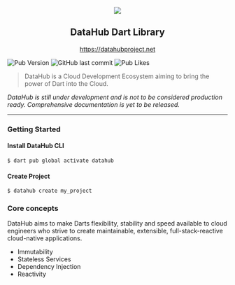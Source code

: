 <p align="center">
<img src="http://datahubproject.net/logo.svg" />
</p>

<h2 align="center">DataHub Dart Library</h2>
<p align="center">
<a href="https://datahubproject.net">https://datahubproject.net</a>
</p>

![Pub Version](https://img.shields.io/pub/v/datahub?color=2CB7F6&label=pub.dev&logo=dart&style=flat-square)
![GitHub last commit](https://img.shields.io/github/last-commit/christian-thiele/datahub?style=flat-square)
![Pub Likes](https://img.shields.io/pub/likes/datahub?color=2CB7F6&label=pub.dev%20likes&style=flat-square)

> DataHub is a Cloud Development Ecosystem aiming to bring the power of Dart into the Cloud.

*DataHub is still under development and is not to be considered production ready. Comprehensive documentation is yet to
be released.*

---

### Getting Started

#### Install DataHub CLI
```shell
$ dart pub global activate datahub
```

#### Create Project
```shell
$ datahub create my_project
```


### Core concepts

DataHub aims to make Darts flexibility, stability and speed available to cloud engineers who strive to create
maintainable, extensible, full-stack-reactive cloud-native applications.

- Immutability
- Stateless Services
- Dependency Injection
- Reactivity


[1]: https://github.com/christian-thiele/datahub